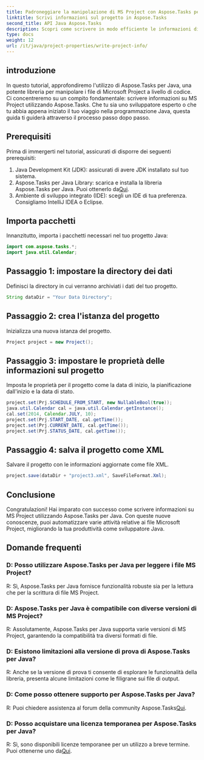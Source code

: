 ```yaml
---
title: Padroneggiare la manipolazione di MS Project con Aspose.Tasks per Java
linktitle: Scrivi informazioni sul progetto in Aspose.Tasks
second_title: API Java Aspose.Tasks
description: Scopri come scrivere in modo efficiente le informazioni di MS Project utilizzando Aspose.Tasks per Java. Guida passo passo per gli sviluppatori Java.
type: docs
weight: 12
url: /it/java/project-properties/write-project-info/
---
```

## introduzione
In questo tutorial, approfondiremo l'utilizzo di Aspose.Tasks per Java, una potente libreria per manipolare i file di Microsoft Project a livello di codice. Ci concentreremo su un compito fondamentale: scrivere informazioni su MS Project utilizzando Aspose.Tasks. Che tu sia uno sviluppatore esperto o che tu abbia appena iniziato il tuo viaggio nella programmazione Java, questa guida ti guiderà attraverso il processo passo dopo passo.
## Prerequisiti
Prima di immergerti nel tutorial, assicurati di disporre dei seguenti prerequisiti:
1. Java Development Kit (JDK): assicurati di avere JDK installato sul tuo sistema.
2.  Aspose.Tasks per Java Library: scarica e installa la libreria Aspose.Tasks per Java. Puoi ottenerlo da[Qui](https://releases.aspose.com/tasks/java/).
3. Ambiente di sviluppo integrato (IDE): scegli un IDE di tua preferenza. Consigliamo IntelliJ IDEA o Eclipse.

## Importa pacchetti
Innanzitutto, importa i pacchetti necessari nel tuo progetto Java:
```java
import com.aspose.tasks.*;
import java.util.Calendar;
```

## Passaggio 1: impostare la directory dei dati
Definisci la directory in cui verranno archiviati i dati del tuo progetto.
```java
String dataDir = "Your Data Directory";
```
## Passaggio 2: crea l'istanza del progetto
Inizializza una nuova istanza del progetto.
```java
Project project = new Project();
```
## Passaggio 3: impostare le proprietà delle informazioni sul progetto
Imposta le proprietà per il progetto come la data di inizio, la pianificazione dall'inizio e la data di stato.
```java
project.set(Prj.SCHEDULE_FROM_START, new NullableBool(true));
java.util.Calendar cal = java.util.Calendar.getInstance();
cal.set(2014, Calendar.JULY, 10);
project.set(Prj.START_DATE, cal.getTime());
project.set(Prj.CURRENT_DATE, cal.getTime());
project.set(Prj.STATUS_DATE, cal.getTime());
```
## Passaggio 4: salva il progetto come XML
Salvare il progetto con le informazioni aggiornate come file XML.
```java
project.save(dataDir + "project3.xml", SaveFileFormat.Xml);
```

## Conclusione
Congratulazioni! Hai imparato con successo come scrivere informazioni su MS Project utilizzando Aspose.Tasks per Java. Con queste nuove conoscenze, puoi automatizzare varie attività relative ai file Microsoft Project, migliorando la tua produttività come sviluppatore Java.
## Domande frequenti
### D: Posso utilizzare Aspose.Tasks per Java per leggere i file MS Project?
R: Sì, Aspose.Tasks per Java fornisce funzionalità robuste sia per la lettura che per la scrittura di file MS Project.
### D: Aspose.Tasks per Java è compatibile con diverse versioni di MS Project?
R: Assolutamente, Aspose.Tasks per Java supporta varie versioni di MS Project, garantendo la compatibilità tra diversi formati di file.
### D: Esistono limitazioni alla versione di prova di Aspose.Tasks per Java?
R: Anche se la versione di prova ti consente di esplorare le funzionalità della libreria, presenta alcune limitazioni come le filigrane sui file di output.
### D: Come posso ottenere supporto per Aspose.Tasks per Java?
 R: Puoi chiedere assistenza al forum della community Aspose.Tasks[Qui](https://forum.aspose.com/c/tasks/15).
### D: Posso acquistare una licenza temporanea per Aspose.Tasks per Java?
 R: Sì, sono disponibili licenze temporanee per un utilizzo a breve termine. Puoi ottenerne uno da[Qui](https://purchase.aspose.com/temporary-license/).